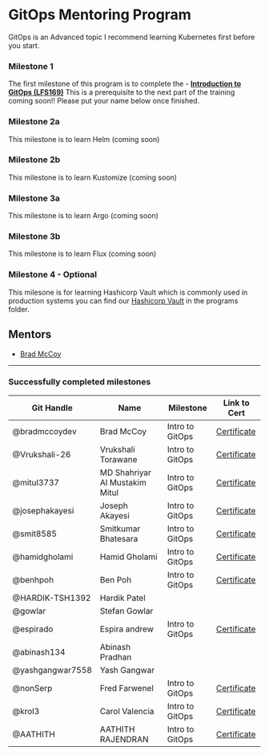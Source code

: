 # GitOps Mentoring Program

GitOps is an Advanced topic I recommend learning Kubernetes first before you start.

### Milestone 1
The first milestone of this program is to complete the - [**Introduction to GitOps (LFS169)**](https://training.linuxfoundation.org/training/introduction-to-gitops-lfs169/) This is a prerequisite to the next part of the training coming soon!! Please put your name below once finished.

### Milestone 2a
This milestone is to learn Helm (coming soon)

### Milestone 2b
This milestone is to learn Kustomize (coming soon)

### Milestone 3a
This milestone is to learn Argo (coming soon)

### Milestone 3b
This milestone is to learn Flux (coming soon)

### Milestone 4 - Optional
This milesone is for learning Hashicorp Vault which is commonly used in production systems you can find our [Hashicorp Vault](vault.md) in the programs folder.

## Mentors
- [Brad McCoy](https://github.com/bradmccoydev)

---
### Successfully completed milestones
| Git Handle | Name | Milestone | Link to Cert |
| --- | --- | --- | --- |
| @bradmccoydev | Brad McCoy | Intro to GitOps | [Certificate](https://ti-user-certificates.s3.amazonaws.com/e0df7fbf-a057-42af-8a1f-590912be5460/ec10b2de-789b-440c-a203-9dfc12d6cf10-brad-mccoy-78fa8554-948b-4c0c-95dc-aa0f3b8b1082-certificate.pdf) |
| @Vrukshali-26 | Vrukshali Torawane| Intro to GitOps | [Certificate](https://ti-user-certificates.s3.amazonaws.com/e0df7fbf-a057-42af-8a1f-590912be5460/1fb957b7-8edc-4899-8708-61269125e139-vrukshali-torawane-47730379-b982-4fdf-85e2-ccb20ef26b0f-certificate.pdf) |
| @mitul3737 | MD Shahriyar Al Mustakim Mitul| Intro to GitOps  | [Certificate](https://ti-user-certificates.s3.amazonaws.com/e0df7fbf-a057-42af-8a1f-590912be5460/818ac398-72b9-45c3-90ea-82a174127357-md-shahriyar-al-mustakim-mitul-fcbff290-3c76-4119-8a74-a43032d7171b-certificate.pdf) |
| @josephakayesi | Joseph Akayesi | Intro to GitOps | [Certificate](https://ti-user-certificates.s3.amazonaws.com/e0df7fbf-a057-42af-8a1f-590912be5460/520fc9e3-d62b-422f-a004-576a8e4e6123-joseph-akayesi-507f4507-ed10-472a-b0c5-e1e03710d1c7-certificate.pdf) |
| @smit8585 | Smitkumar Bhatesara | Intro to GitOps | [Certificate](https://ti-user-certificates.s3.amazonaws.com/e0df7fbf-a057-42af-8a1f-590912be5460/28d101ae-62e6-415f-bf1e-6515c76d8a13-smitkumar-bhatesara-995787fa-1956-4e7b-afc0-3f9afc18b157-certificate.pdf) |
| @hamidgholami | Hamid Gholami | Intro to GitOps | [Certificate](https://ti-user-certificates.s3.amazonaws.com/e0df7fbf-a057-42af-8a1f-590912be5460/116bdee2-c32a-4ede-9509-5530d1bce023-hamid-gholami-10335e8a-f166-4e2f-aa24-5d8c6642e5b9-certificate.pdf) |
| @benhpoh | Ben Poh | Intro to GitOps | [Certificate](https://ti-user-certificates.s3.amazonaws.com/e0df7fbf-a057-42af-8a1f-590912be5460/895a2768-8c4a-4be0-a73f-c437f4cfad6d-benjamin-poh-f8bec567-55cf-47a6-980d-968dc2f7f79f-certificate.pdf) |
| @HARDIK-TSH1392 | Hardik Patel | |
| @gowlar | Stefan Gowlar | |
|@espirado | Espira andrew | Intro to GitOps | [Certificate](https://ti-user-certificates.s3.amazonaws.com/e0df7fbf-a057-42af-8a1f-590912be5460/2bc65558-4438-466a-8c59-c44ea209431e-andrew-espira-5d5ef0c3-9d1f-497d-b8d8-dbc1c7bf6875-certificate.pdf)|
|@abinash134 | Abinash Pradhan| |
| @yashgangwar7558 | Yash Gangwar | |
| @nonSerp | Fred Farwenel | Intro to GitOps | [Certificate](https://ti-user-certificates.s3.amazonaws.com/e0df7fbf-a057-42af-8a1f-590912be5460/79208a6d-5e44-490c-b924-5f3e94927678-fred-farwenel-a773e1fd-ad15-4b01-8910-9edd331abb47-certificate.pdf) |
| @krol3 | Carol Valencia | Intro to GitOps | [Certificate](https://ti-user-certificates.s3.amazonaws.com/e0df7fbf-a057-42af-8a1f-590912be5460/a7b9d011-8606-5417-82ad-2809fe8b4a0d-carolina-valencia-491609d1-ff2e-4b69-9d79-50bd4e9736ca-certificate.pdf) |
| @AATHITH | AATHITH RAJENDRAN | Intro to GitOps | [Certificate](https://github.com/AATHITH/devops_guy/blob/master/DevOps/aathith-rajendran-gitops-intro-certificate.pdf) |
